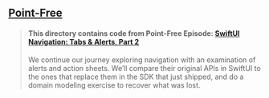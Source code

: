 ## [Point-Free](https://www.pointfree.co)

> #### This directory contains code from Point-Free Episode: [SwiftUI Navigation: Tabs & Alerts, Part 2](https://www.pointfree.co/episodes/ep161-swiftui-navigation-tabs-alerts-part-2)
>
> We continue our journey exploring navigation with an examination of alerts and action sheets. We’ll compare their original APIs in SwiftUI to the ones that replace them in the SDK that just shipped, and do a domain modeling exercise to recover what was lost.
